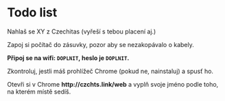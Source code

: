 # Todo list <!-- .element: class="c-sr-only" -->

<div class="c-text-sm">
<p>Nahlaš se XY z Czechitas (vyřeší s tebou placení aj.)</p>
<!-- <p>Mrkni na zasedací pořádek, kam si máš sednout.</p> -->
<!-- <p>Pokud jsi s Macem u stolu, co nemá napsáno „Mac“, dej vědět.</p> -->
<!-- <p>Pokud si hrozně moc chceš sednout s kamarádkou, dej vědět.</p> -->
<p>Zapoj si počítač do zásuvky, pozor aby se nezakopávalo o kabely.</p>
<p><b>Připoj se na wifi: <code>DOPLNIT</code>, heslo je <code>DOPLNIT</code>.</b></p>
<p>Zkontroluj, jestli máš prohlížeč Chrome (pokud ne, nainstaluj) a spusť ho.</p>
<p>Otevři si v Chrome <b>http://czchts.link/web</b> a vyplň svoje jméno podle toho, na kterém místě sedíš.</p>
</div>